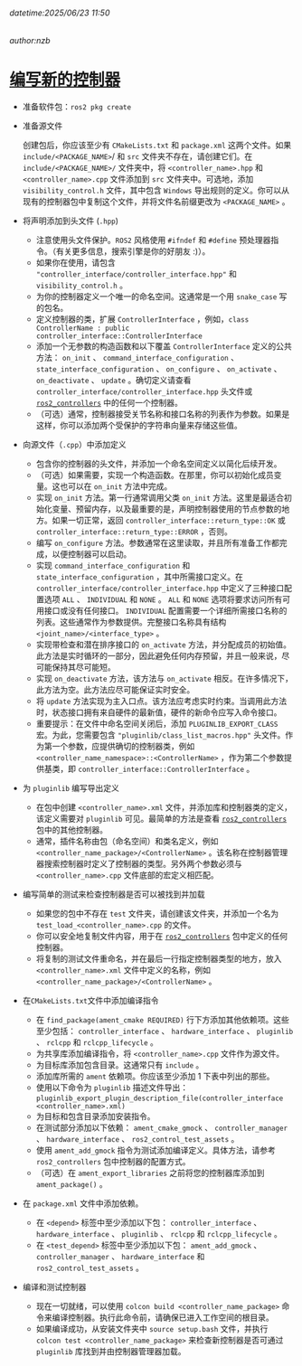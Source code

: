 ###### datetime:2025/06/23 11:50

###### author:nzb

# [编写新的控制器](https://control.ros.org/humble/doc/ros2_controllers/doc/writing_new_controller.html)

- 准备软件包：`ros2 pkg create`

- 准备源文件

    创建包后，你应该至少有 `CMakeLists.txt` 和 `package.xml` 这两个文件。如果 `include/<PACKAGE_NAME>`/ 和 `src` 文件夹不存在，请创建它们。在 `include/<PACKAGE_NAME>/` 文件夹中，将 `<controller_name>.hpp` 和 `<controller_name>.cpp` 文件添加到 `src` 文件夹中。可选地，添加 `visibility_control.h` 文件，其中包含 `Windows` 导出规则的定义。你可以从现有的控制器包中复制这个文件，并将文件名前缀更改为 `<PACKAGE_NAME>` 。

- 将声明添加到头文件 (`.hpp`)
    - 注意使用头文件保护。`ROS2` 风格使用 `#ifndef` 和 `#define` 预处理器指令。（有关更多信息，搜索引擎是你的好朋友 :)）。
    - 如果你在使用，请包含 `"controller_interface/controller_interface.hpp"` 和 `visibility_control.h` 。
    - 为你的控制器定义一个唯一的命名空间。这通常是一个用 `snake_case` 写的包名。
    - 定义控制器的类，扩展 `ControllerInterface` ，例如，`class ControllerName : public controller_interface::ControllerInterface`
    - 添加一个无参数的构造函数和以下覆盖 `ControllerInterface` 定义的公共方法： `on_init` 、 `command_interface_configuration` 、 `state_interface_configuration` 、 `on_configure` 、 `on_activate` 、 `on_deactivate` 、 `update` 。确切定义请查看 `controller_interface/controller_interface.hpp` 头文件或 [`ros2_controllers`](https://github.com/ros-controls/ros2_controllers) 中的任何一个控制器。
    - （可选）通常，控制器接受关节名称和接口名称的列表作为参数。如果是这样，你可以添加两个受保护的字符串向量来存储这些值。

- 向源文件（`.cpp`）中添加定义
    - 包含你的控制器的头文件，并添加一个命名空间定义以简化后续开发。
    - （可选）如果需要，实现一个构造函数。在那里，你可以初始化成员变量。这也可以在 `on_init` 方法中完成。
    - 实现 `on_init` 方法。第一行通常调用父类 `on_init` 方法。这里是最适合初始化变量、预留内存，以及最重要的是，声明控制器使用的节点参数的地方。如果一切正常，返回 `controller_interface::return_type::OK` 或 `controller_interface::return_type::ERROR` ，否则。
    - 编写 `on_configure` 方法。参数通常在这里读取，并且所有准备工作都完成，以便控制器可以启动。
    - 实现 `command_interface_configuration` 和 `state_interface_configuration` ，其中所需接口定义。在 `controller_interface/controller_interface.hpp` 中定义了三种接口配置选项 `ALL` 、 `INDIVIDUAL` 和 `NONE` 。 `ALL` 和 `NONE` 选项将要求访问所有可用接口或没有任何接口。 `INDIVIDUAL` 配置需要一个详细所需接口名称的列表。这些通常作为参数提供。完整接口名称具有结构 `<joint_name>/<interface_type>` 。
    - 实现带检查和潜在排序接口的 `on_activate` 方法，并分配成员的初始值。此方法是实时循环的一部分，因此避免任何内存预留，并且一般来说，尽可能保持其尽可能短。
    - 实现 `on_deactivate` 方法，该方法与 `on_activate` 相反。在许多情况下，此方法为空。此方法应尽可能保证实时安全。
    - 将 `update` 方法实现为主入口点。该方法应考虑实时约束。当调用此方法时，状态接口拥有来自硬件的最新值，硬件的新命令应写入命令接口。
    - 重要提示：在文件中命名空间关闭后，添加 `PLUGINLIB_EXPORT_CLASS` 宏。为此，您需要包含 `"pluginlib/class_list_macros.hpp"` 头文件。作为第一个参数，应提供确切的控制器类，例如 `<controller_name_namespace>::<ControllerName>` ，作为第二个参数提供基类，即 `controller_interface::ControllerInterface` 。

- 为 `pluginlib` 编写导出定义
    - 在包中创建 `<controller_name>.xml` 文件，并添加库和控制器类的定义，该定义需要对 `pluginlib` 可见。最简单的方法是查看 [`ros2_controllers`](https://github.com/ros-controls/ros2_controllers) 包中的其他控制器。
    - 通常，插件名称由包（命名空间）和类名定义，例如 `<controller_name_package>/<ControllerName>` 。该名称在控制器管理器搜索控制器时定义了控制器的类型。另外两个参数必须与 `<controller_name>.cpp` 文件底部的宏定义相匹配。

- 编写简单的测试来检查控制器是否可以被找到并加载
    - 如果您的包中不存在 `test` 文件夹，请创建该文件夹，并添加一个名为 `test_load_<controller_name>.cpp` 的文件。
    - 你可以安全地复制文件内容，用于在 [`ros2_controllers`](https://github.com/ros-controls/ros2_controllers) 包中定义的任何控制器。
    - 将复制的测试文件重命名，并在最后一行指定控制器类型的地方，放入 `<controller_name>.xml` 文件中定义的名称，例如 `<controller_name_package>/<ControllerName>` 。

- 在`CMakeLists.txt`文件中添加编译指令
    - 在 `find_package(ament_cmake REQUIRED)` 行下方添加其他依赖项。这些至少包括： `controller_interface` 、 `hardware_interface` 、 `pluginlib` 、 `rclcpp` 和 `rclcpp_lifecycle` 。
    - 为共享库添加编译指令，将 `<controller_name>.cpp` 文件作为源文件。
    - 为目标库添加包含目录。这通常只有 `include` 。
    - 添加库所需的 `ament` 依赖项。你应该至少添加 1 下表中列出的那些。
    - 使用以下命令为 `pluginlib` 描述文件导出：`pluginlib_export_plugin_description_file(controller_interface <controller_name>.xml)`
    - 为目标和包含目录添加安装指令。
    - 在测试部分添加以下依赖： `ament_cmake_gmock` 、 `controller_manager` 、 `hardware_interface` 、 `ros2_control_test_assets` 。
    - 使用 `ament_add_gmock` 指令为测试添加编译定义。具体方法，请参考 `ros2_controllers` 包中控制器的配置方式。
    - （可选）在 `ament_export_libraries` 之前将您的控制器库添加到 `ament_package()` 。

- 在 `package.xml` 文件中添加依赖。
    - 在 `<depend>` 标签中至少添加以下包： `controller_interface` 、 `hardware_interface` 、 `pluginlib` 、 `rclcpp` 和 `rclcpp_lifecycle` 。
    - 在 `<test_depend>` 标签中至少添加以下包： `ament_add_gmock` 、 `controller_manager` 、 `hardware_interface` 和 `ros2_control_test_assets` 。

- 编译和测试控制器
    - 现在一切就绪，可以使用 `colcon build <controller_name_package>` 命令来编译控制器。执行此命令前，请确保已进入工作空间的根目录。
    - 如果编译成功，从安装文件夹中 `source setup.bash` 文件，并执行 `colcon test <controller_name_package>` 来检查新控制器是否可通过 `pluginlib` 库找到并由控制器管理器加载。
